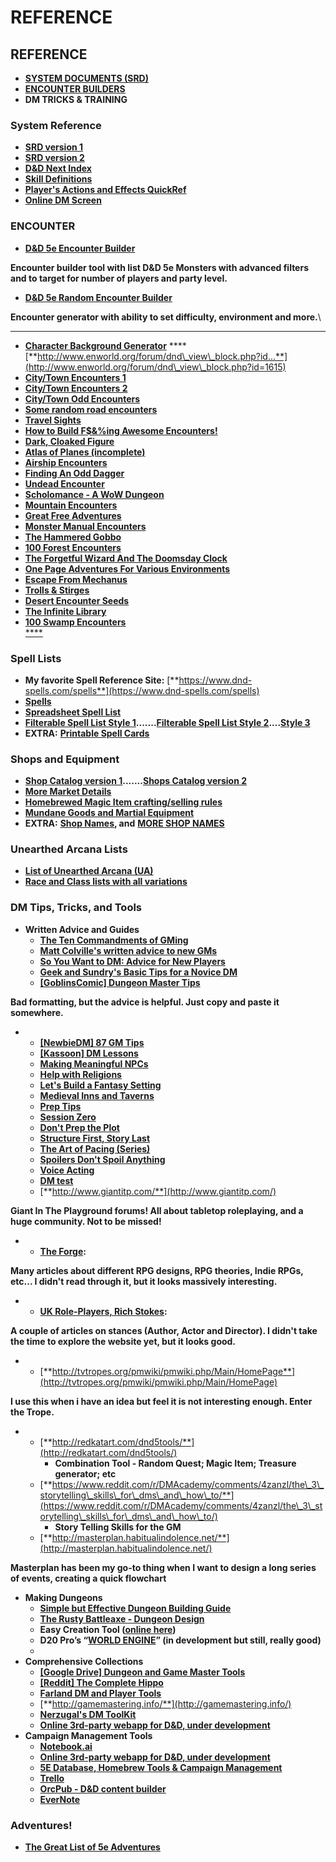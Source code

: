 # REFERENCE

## **REFERENCE**

* [**SYSTEM DOCUMENTS (SRD)**](https://docs.google.com/document/d/1rF\_gfd4R38vuk7JpUuljzgrfHyqYPmShLuYZBpKuqvQ/edit#bookmark=id.6ipp5mimdtbo)
* [**ENCOUNTER BUILDERS**](https://docs.google.com/document/d/1rF\_gfd4R38vuk7JpUuljzgrfHyqYPmShLuYZBpKuqvQ/edit#bookmark=id.rwp62iv5gk1r)
* **DM TRICKS & TRAINING**

### **System Reference**

* [**SRD version 1**](http://www.5esrd.com/)
* [**SRD version 2**](https://www.5thsrd.org/)
* [**D\&D Next Index**](https://sites.google.com/site/ddnextindex/home)
* [**Skill Definitions**](https://drive.google.com/file/d/0ByygadYbYgkHSHV0WGowbGNmTTA/view)
* [**Player's Actions and Effects QuickRef**](https://crobi.github.io/dnd5e-quickref/preview/quickref.html)
* [**Online DM Screen**](http://www.5edmscreen.com/#News)

### **ENCOUNTER**

* [**D\&D 5e Encounter Builder**](http://kobold.club/fight/#/encounter-builder)

**Encounter builder tool with list D\&D 5e Monsters with advanced filters and to target for number of players and party level.**

* [**D\&D 5e Random Encounter Builder**](http://tools.goblinist.com/5enc)

**Encounter generator with ability to set difficulty, environment and more.**\
****

* [**Character Background Generator**](http://kobold.club/fight/#/encounter-builder) **** [**http://www.enworld.org/forum/dnd\_view\_block.php?id...**](http://www.enworld.org/forum/dnd\_view\_block.php?id=1615)
* [**City/Town Encounters 1**](http://roleplayingtips.com/readissue.php?number=500#tips)
* [**City/Town Encounters 2**](http://roleplayingtips.com/readissue.php?number=501#tips)
* [**City/Town Odd Encounters**](https://retrorpg.wordpress.com/2011/03/14/30-odd-random-city-encounters/)
* [**Some random road encounters**](https://www.reddit.com/r/DnD/comments/2sl94j/random\_road\_encounters/)
* [**Travel Sights**](https://docs.google.com/document/d/1WRZuYr8mpEj1buOON72rEdkt1eAdMqrmpMd9pymtqxU/edit)
* [**How to Build F$&%ing Awesome Encounters!**](http://theangrygm.com/how-to-build-awesome-encounters/)
* [**Dark, Cloaked Figure**](https://www.reddit.com/r/DnD/comments/4m4tp3/theres\_a\_dark\_cloaked\_figure\_hunched\_over\_at\_the/)
* [**Atlas of Planes (incomplete)**](https://docs.google.com/spreadsheets/d/1BQiErBCopnSECFGh5pXbIv57cDkSocODIL6Z10rpvhI/edit#gid=1341070491)
* [**Airship Encounters**](https://www.reddit.com/r/DnDBehindTheScreen/comments/6vkbl7/airship\_encounter\_ideas/)
* [**Finding An Odd Dagger**](https://www.reddit.com/r/DnD/comments/7ck6cp/dm\_i\_prepared\_a\_really\_cool\_thing\_for\_my\_players/)
* [**Undead Encounter**](https://www.reddit.com/r/DnDBehindTheScreen/comments/7do6t5/steal\_my\_idea\_undead\_encounter/)
* [**Scholomance - A WoW Dungeon**](https://www.reddit.com/r/DnDBehindTheScreen/comments/7dtl0j/scholomance\_a\_world\_of\_warcraft\_dungeon\_for\_dd\_5e/)
* [**Mountain Encounters**](https://www.reddit.com/r/DnDBehindTheScreen/comments/7gqgtb/steal\_my\_encounters/)
* [**Great Free Adventures**](https://www.reddit.com/r/DnD/comments/7hilq6/best\_free\_adventures\_out\_there/)
* [**Monster Manual Encounters**](https://www.reddit.com/r/DnD/comments/7jwapx/monster\_manual\_encounters\_index\_post/)
* [**The Hammered Gobbo**](https://www.reddit.com/r/DnDBehindTheScreen/comments/7t1kva/adding\_amazement\_to\_amazing\_places\_part\_1\_the/)
* [**100 Forest Encounters**](http://dndspeak.com/2018/02/100-forest-encounters/)
* [**The Forgetful Wizard And The Doomsday Clock**](https://www.reddit.com/r/DnDBehindTheScreen/comments/87f3zo/the\_forgetful\_wizard\_and\_the\_doomsday\_clock\_a/)
* [**One Page Adventures For Various Environments**](https://www.reddit.com/r/DnDBehindTheScreen/comments/8hjlqd/one\_page\_adventures\_22\_adventures\_for\_most/)
* [**Escape From Mechanus**](https://www.reddit.com/r/DnDBehindTheScreen/comments/8ii7y9/escape\_from\_mechanus\_a\_homebrew\_module/)
* [**Trolls & Stirges**](https://www.reddit.com/r/DnDBehindTheScreen/comments/8qmb1y/steal\_this\_troll\_and\_stirge\_encounter/)
* [**Desert Encounter Seeds**](https://www.reddit.com/r/DnDBehindTheScreen/comments/8ukqym/45\_encounter\_seeds\_for\_traveling\_across\_a\_wei)
* [**The Infinite Library**](https://www.reddit.com/r/DnDBehindTheScreen/comments/8zen2b/the\_infinite\_library\_an\_adventure\_location/)
* [**100 Swamp Encounters**\
  ****](https://www.reddit.com/r/DnDBehindTheScreen/comments/8zfhuj/100\_swamp\_encounters/)

### **Spell Lists**

* **My favorite Spell Reference Site:** [**https://www.dnd-spells.com/spells**](https://www.dnd-spells.com/spells)
* [**Spells**](http://gc3.github.io/grimoire/)
* [**Spreadsheet Spell List**](https://docs.google.com/spreadsheets/d/1Ed9VX9sIJO7S8LaljJdzsYeB-QTU8tmAxjGp-gdQ7o4/pubhtml)
* [**Filterable Spell List Style 1**](https://www.dnd-spells.com/spells)**.......**[**Filterable Spell List Style 2**](http://thebombzen.github.io/grimoire/)**....**[**Style 3**](https://tabletome.com/spellbook)
* **EXTRA:** [**Printable Spell Cards**](http://hardcodex.ru/)

### **Shops and Equipment**

* [**Shop Catalog version 1**](https://drive.google.com/file/d/0B2o-JJoXmBahN1pLdjZZVUtPVXM/view)**.......**[**Shops Catalog version 2**](https://drive.google.com/file/d/0B8mF8uNMRN\_mX3otSG9vMUpSREE/view)
* [**More Market Details**](https://drive.google.com/file/d/0ByyICrgYGzL2MEc3Y2dDWjA5aEU/view)
* [**Homebrewed Magic Item crafting/selling rules**](http://dmsworkshop.com/wp-content/uploads/2017/04/Magic-items-Revised-v3.pdf)
* [**Mundane Goods and Martial Equipment**](https://drive.google.com/file/d/0B3J5qdNzFt-LRmdrdlVMVGRQR1U/view)
* **EXTRA:** [**Shop Names**](https://www.reddit.com/r/DnD/comments/3u0e3c/lets\_make\_a\_big\_list\_of\_shop\_names/)**, and** [**MORE SHOP NAMES**](https://www.reddit.com/r/DnDBehindTheScreen/comments/2zonrg/city\_places\_a\_short\_list/)

### **Unearthed Arcana Lists**

* [**List of Unearthed Arcana (UA)**](https://www.learningdnd.com/unearthed-arcana/)
* [**Race and Class lists with all variations**](https://docs.google.com/document/d/1XaaOFa9OmlhBWiyUAsNl6T3b\_xxnQVg6zkzSzjtRh1c/edit)

### **DM Tips, Tricks, and Tools**

* **Written Advice and Guides**
  * [**The Ten Commandments of GMing**](http://themagictreerpg.blogspot.com/2008/10/gms-ten-commandments.html)
  * [**Matt Colville's written advice to new GMs**](https://www.reddit.com/r/DnD/comments/2aynff/advice\_to\_new\_gms/)
  * [**So You Want to DM: Advice for New Players**](https://www.reddit.com/r/DnD/comments/2n6394/so\_you\_want\_to\_dm\_advice\_for\_new\_players/)
  * [**Geek and Sundry's Basic Tips for a Novice DM**](http://geekandsundry.com/basic-tips-for-a-novice-dm/)
  * [**\[GoblinsComic\] Dungeon Master Tips**](http://www.goblinscomic.org/dungeon-master-tips/)

**Bad formatting, but the advice is helpful. Just copy and paste it somewhere.**

*
  * [**\[NewbieDM\] 87 GM Tips**](https://newbiedm.com/2013/07/31/87-dm-tips/)
  * [**\[Kassoon\] DM Lessons**](http://kassoon.com/dnd/dm-lessons/)
  * [**Making Meaningful NPCs**](https://dmdungeon.wordpress.com/2017/03/08/the-npc/)
  * [**Help with Religions**](http://nimblesnotebook.tumblr.com/post/57170994691/myths-creatures-and-folklore)
  * [**Let's Build a Fantasy Setting**](http://batintheattic.blogspot.com/2009/08/how-to-make-fantasy-sandbox.html)
  * [**Medieval Inns and Taverns**](http://www.lostkingdom.net/medieval-inn-tavern/)
  * [**Prep Tips**](http://thealexandrian.net/wordpress/25696/roleplaying-games/thought-of-the-day-prep-tips-for-the-beginning-dm)
  * [**Session Zero**](http://community.wizards.com/forum/whats-dm-do/threads/3893211)
  * [**Don't Prep the Plot**](http://www.thealexandrian.net/creations/misc/prep-scenario.html)
  * [**Structure First, Story Last**](http://www.thoughtcrimegames.net/structure-first-story-last/)
  * [**The Art of Pacing (Series)**](http://thealexandrian.net/wordpress/31509/roleplaying-games/the-art-of-pacing)
  * [**Spoilers Don't Spoil Anything**](http://www.wired.com/wiredscience/2011/08/spoilers-dont-spoil-anything/)
  * [**Voice Acting**](https://www.reddit.com/r/DnD/comments/6bcifl/to\_the\_dms\_who\_have\_trouble\_with\_voicing\_npcs\_you/)
  * [**DM test**](https://www.reddit.com/r/rpg/wiki/gmnastics)
  * [**http://www.giantitp.com/**](http://www.giantitp.com/)

**Giant In The Playground forums! All about tabletop roleplaying, and a huge community. Not to be missed!**

*
  * [**The Forge**](http://www.indie-rpgs.com/articles/)**:**

**Many articles about different RPG designs, RPG theories, Indie RPGs, etc... I didn't read through it, but it looks massively interesting.**

*
  * [**UK Role-Players, Rich Stokes**](http://www.ukroleplayers.com/category/columns/rich-stokes/)**:**

**A couple of articles on stances (Author, Actor and Director). I didn't take the time to explore the website yet, but it looks good.**

*
  * [**http://tvtropes.org/pmwiki/pmwiki.php/Main/HomePage**](http://tvtropes.org/pmwiki/pmwiki.php/Main/HomePage)

**I use this when i have an idea but feel it is not interesting enough. Enter the Trope.**

*
  * [**http://redkatart.com/dnd5tools/**](http://redkatart.com/dnd5tools/)
    * **Combination Tool - Random Quest; Magic Item; Treasure generator; etc**
  * [**https://www.reddit.com/r/DMAcademy/comments/4zanzl/the\_3\_storytelling\_skills\_for\_dms\_and\_how\_to/**](https://www.reddit.com/r/DMAcademy/comments/4zanzl/the\_3\_storytelling\_skills\_for\_dms\_and\_how\_to/)
    * **Story Telling Skills for the GM**
  * [**http://masterplan.habitualindolence.net/**](http://masterplan.habitualindolence.net/)

**Masterplan has been my go-to thing when I want to design a long series of events, creating a quick flowchart**

* **Making Dungeons**
  * [**Simple but Effective Dungeon Building Guide**](http://roleplayingtips.com/readissue.php?number=156)
  * [**The Rusty Battleaxe - Dungeon Design**](http://therustybattleaxe.blogspot.com.br/p/dungeon-links.html)
  * **Easy Creation Tool (**[**online here**](http://pyromancers.com/dungeon-painter-online/)**)**
  * **D20 Pro’s “**[**WORLD ENGINE**](https://d20pro.com/worldengine/alpha/)**” (in development but still, really good)**
  *
* **Comprehensive Collections**
  * [**\[Google Drive\] Dungeon and Game Master Tools**](https://drive.google.com/drive/folders/0Bwe9mtdZ7AWXa0d5TDJGSXlpV3M)
  * [**\[Reddit\] The Complete Hippo**](https://www.reddit.com/r/DnDBehindTheScreen/comments/61ymav/the\_complete\_hippo\_updated/)
  * [**Farland DM and Player Tools**](http://www.farlandworld.com/tools.html)
  * [**http://gamemastering.info/**](http://gamemastering.info/)
  * [**Nerzugal's DM ToolKit**](https://drive.google.com/file/d/0B5AlOwiWnfenVFNMTEZEb1R0SWc/view)
  * [**Online 3rd-party webapp for D\&D, under development**](https://adventurerscodex.com/)
* **Campaign Management Tools**
  * [**Notebook.ai**](https://www.notebook.ai)
  * [**Online 3rd-party webapp for D\&D, under development**](https://adventurerscodex.com/)
  * [**5E Database, Homebrew Tools & Campaign Management**](https://arcana.io/)
  * [**Trello**](https://trello.com/)
  * [**OrcPub - D\&D content builder**](http://www.orcpub2.com/blog)
  * [**EverNote**](https://evernote.com/)

### **Adventures!**

* [**The Great List of 5e Adventures**](https://merricb.com/the-great-list-of-dd-5e-adventures/)
